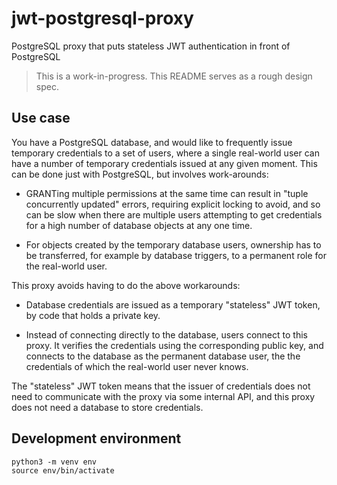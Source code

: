 # jwt-postgresql-proxy

PostgreSQL proxy that puts stateless JWT authentication in front of PostgreSQL

> This is a work-in-progress. This README serves as a rough design spec.


## Use case

You have a PostgreSQL database, and would like to frequently issue temporary credentials to a set of users, where a single real-world user can have a number of temporary credentials issued at any given moment. This can be done just with PostgreSQL, but involves work-arounds:

- GRANTing multiple permissions at the same time can result in "tuple concurrently updated" errors, requiring explicit locking to avoid, and so can be slow when there are multiple users attempting to get credentials for a high number of database objects at any one time.

- For objects created by the temporary database users, ownership has to be transferred, for example by database triggers, to a permanent role for the real-world user.

This proxy avoids having to do the above workarounds:

- Database credentials are issued as a temporary "stateless" JWT token, by code that holds a private key.

- Instead of connecting directly to the database, users connect to this proxy. It verifies the credentials using the corresponding public key, and connects to the database as the permanent database user, the the credentials of which the real-world user never knows.

The "stateless" JWT token means that the issuer of credentials does not need to communicate with the proxy via some internal API, and this proxy does not need a database to store credentials.


## Development environment

```
python3 -m venv env
source env/bin/activate
```
